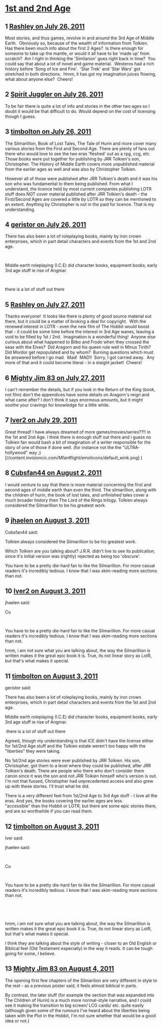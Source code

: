 # [1st and 2nd Age](https://community.fantasyflightgames.com/topic/50495-1st-and-2nd-age/)

## 1 [Rashley on July 26, 2011](https://community.fantasyflightgames.com/topic/50495-1st-and-2nd-age/?do=findComment&comment=504401)

Most stories, and thus games, revolve in and around the 3rd Age of Middle Earth.  Obviously so, because of the wealth of information from Tolkien.  Has there been much info about the first 2 Ages?  Is there enough for someone to take up the mantle, or would it all have to be 'made up' from scratch?  Am I right in thinking the 'Similarion' goes right back in time?  You could say that about a lot of novel and game material.  Westeros had a rich history before 'Song of Ice and Fire'.  'Star Trek' and 'Star Wars' got stretched in both directions.  Hmm, it has got my imagination juices flowing, what about anyone else?  Cheers!

## 2 [Spirit Juggler on July 26, 2011](https://community.fantasyflightgames.com/topic/50495-1st-and-2nd-age/?do=findComment&comment=504408)

To be fair there is quite a lot of info and stories in the other two ages so I doubt it would be that difficult to do. Would depend on the cost of licensing though I guess. 

## 3 [timbolton on July 26, 2011](https://community.fantasyflightgames.com/topic/50495-1st-and-2nd-age/?do=findComment&comment=504442)

The Silmarillion, Book of Lost Tales, The Tale of Hurin and more cover many various stories from the First and Second Age. There are plenty of fans out there who would love to see the two eras 'fleshed' out as a rpg, ccg, etc. Those books were put together for publishing by JRR Tolkien's son, Christopher. The History of Middle Earth covers more unpublished material from the earlier ages as well and was also by Christopher Tolkien.

However all of those were published after JRR Tolkien's death and it was his son who was fundamental to them being published. From what I understand, the licence held by most current companies publishing LOTR stuff does NOT cover material published after JRR Tolkien's death - the First/Second Ages are covered a little by LOTR so they can be mentioned to an extent. Anything by Christopher is not in the paid for licence. That is my understanding.

## 4 [geristor on July 26, 2011](https://community.fantasyflightgames.com/topic/50495-1st-and-2nd-age/?do=findComment&comment=504715)

There has also been a lot of roleplaying books, mainly by iron crown enterprises, which in part detail characters and events from the 1st and 2nd age.

 

Middle earth roleplaying (I.C.E) did character books, equipment books, early 3rd age stuff ie rise of Angmar.

 

there is a lot of stuff out there

## 5 [Rashley on July 27, 2011](https://community.fantasyflightgames.com/topic/50495-1st-and-2nd-age/?do=findComment&comment=504783)

Thanks everyone!  It looks like there is plenty of good source material out there, but it could be a matter of broking a deal for copyright.  With the renewed interest in LOTR - even the new film of The Hobbit would boost that - it could be some time before the interest in 3rd Age wanes, leaving a void to be filled by 1st / 2nd.  Imagination is a wonderful thing!  Anyone else curious about what happened to Bilbo and Frodo when they crossed the seas with the Elves?  Did Aragorn and his queen rule well in Minus Tirith?  Did Mordor get repopulated and by whom?  Burning questions which must be answered before I go mad.  Mad!  MAD!!  Sorry, I got carried away.  Any more of that and it could become literal - in a staight jacket!  Cheers!

## 6 [Mighty Jim 83 on July 27, 2011](https://community.fantasyflightgames.com/topic/50495-1st-and-2nd-age/?do=findComment&comment=504787)

I can't remember the details, but if you look in the Return of the King (book, not film) don't the appendices have some details on Aragorn's reign and what came after? I don't think it says enormous amounts, but it might soothe your cravings for knowledge for a little while.

## 7 [Iver2 on July 29, 2011](https://community.fantasyflightgames.com/topic/50495-1st-and-2nd-age/?do=findComment&comment=505839)

Great thread! I have always dreamed of more games/movies/series??!! in the 1st and 2nd Age. I think there is enough stuff out there and i guess no Tolkien fan would bash a bit of imagination of a writer responsible for the story of one of those if done well. (for instance not the the "ULTRA-hollywood" way ;) [//content.invisioncic.com/Mfantflight/emoticons/default_wink.png] )

## 8 [Cubsfan44 on August 2, 2011](https://community.fantasyflightgames.com/topic/50495-1st-and-2nd-age/?do=findComment&comment=507932)

I would venture to say that there is more material concerning the first and second ages of middle earth than even the third. The silmarillion, along with the children of hurin, the book of lost tales, and unfinished tales cover a much broader history then The Lord of the Rings trilogy. Tolkien always considered the Silmarillion to be his greatest work.

## 9 [jhaelen on August 3, 2011](https://community.fantasyflightgames.com/topic/50495-1st-and-2nd-age/?do=findComment&comment=508144)

Cubsfan44 said:

Tolkien always considered the Silmarillion to be his greatest work.



Which Tolkien are you talking about? J.R.R. didn't live to see its publication, since it's initial version was (rightly) rejected as being too 'obscure'.

You have to be a pretty die-hard fan to like the Silmarillion. For more casual readers it's incredibly tedious. I know that I was skim-reading more sections than not.

## 10 [Iver2 on August 3, 2011](https://community.fantasyflightgames.com/topic/50495-1st-and-2nd-age/?do=findComment&comment=508173)

jhaelen said:

Cu

 

You have to be a pretty die-hard fan to like the Silmarillion. For more casual readers it's incredibly tedious. I know that I was skim-reading more sections than not.



hmm, i am not sure what you are talking about, the way the Silmarillion is written makes it the great epic book it is. True, its not linear story as LotR, but that's what makes it special.

## 11 [timbolton on August 3, 2011](https://community.fantasyflightgames.com/topic/50495-1st-and-2nd-age/?do=findComment&comment=508237)

geristor said:

There has also been a lot of roleplaying books, mainly by iron crown enterprises, which in part detail characters and events from the 1st and 2nd age.

Middle earth roleplaying (I.C.E) did character books, equipment books, early 3rd age stuff ie rise of Angmar.

 there is a lot of stuff out there



Agreed, though my understanding is that ICE didn't have the license either for 1st/2nd Age stuff and the Tolkien estate weren't too happy with the "liberties" they were taking.

No 1st/2nd age stories were ever published by JRR Tolkien. His son, Christopher, got them to a level where they could be published, after JRR Tolkien's death. There are people who there who don't consider them canon since it was the son and not JRR Tolkien himself who's version is out. I'm not that fussed, Christopher had unprecedented access and also grew up with these stories. I'll trust what he did.

There is a very different feel from 1st/2nd Age to 3rd Age stuff - I love all the eras. And yes, the books covering the earlier ages are less "accessible" than the Hobbit or LOTR, but there are some epic stories there, and are so worthwhile if you can read them.

## 12 [timbolton on August 3, 2011](https://community.fantasyflightgames.com/topic/50495-1st-and-2nd-age/?do=findComment&comment=508240)

Iver said:

jhaelen said:

 

Cu

 

You have to be a pretty die-hard fan to like the Silmarillion. For more casual readers it's incredibly tedious. I know that I was skim-reading more sections than not.

 

 

hmm, i am not sure what you are talking about, the way the Silmarillion is written makes it the great epic book it is. True, its not linear story as LotR, but that's what makes it special.



I think they are talking about the style of writing - closer to an Old English or Biblical feel (Old Testament especially) in the way it reads. It can be tough going for some, I believe.

## 13 [Mighty Jim 83 on August 4, 2011](https://community.fantasyflightgames.com/topic/50495-1st-and-2nd-age/?do=findComment&comment=508634)

The opening first few chapters of the Silmarilion are very different in style to the rest - as a previous poster said, it feels almost biblical in parts.

By contrast, the later stuff (for example the section that was expanded into The Children of Hurin) is a much more normal-style narrative, and I could see it making the transition to big screen/ LCG cards/ etc. quite easily (although given some of the rumours I've heard about the liberties being taken with the Plot in the Hobbit, I'm not sure whether that would be a good idea or not.)

